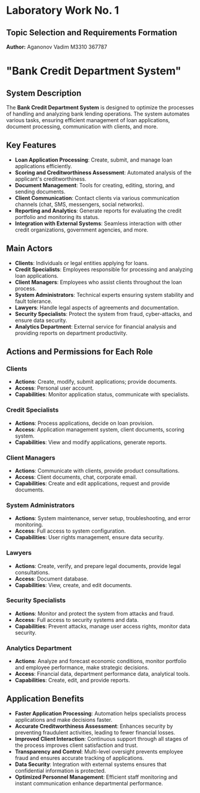 
# Laboratory Work No. 1
## Topic Selection and Requirements Formation

**Author:** Aganonov Vadim M3310 367787



# "Bank Credit Department System"

## System Description

The **Bank Credit Department System** is designed to optimize the processes of handling and analyzing bank lending operations. The system automates various tasks, ensuring efficient management of loan applications, document processing, communication with clients, and more.

## Key Features

- **Loan Application Processing**: Create, submit, and manage loan applications efficiently.
- **Scoring and Creditworthiness Assessment**: Automated analysis of the applicant's creditworthiness.
- **Document Management**: Tools for creating, editing, storing, and sending documents.
- **Client Communication**: Contact clients via various communication channels (chat, SMS, messengers, social networks).
- **Reporting and Analytics**: Generate reports for evaluating the credit portfolio and monitoring its status.
- **Integration with External Systems**: Seamless interaction with other credit organizations, government agencies, and more.

## Main Actors

- **Clients**: Individuals or legal entities applying for loans.
- **Credit Specialists**: Employees responsible for processing and analyzing loan applications.
- **Client Managers**: Employees who assist clients throughout the loan process.
- **System Administrators**: Technical experts ensuring system stability and fault tolerance.
- **Lawyers**: Handle legal aspects of agreements and documentation.
- **Security Specialists**: Protect the system from fraud, cyber-attacks, and ensure data security.
- **Analytics Department**: External service for financial analysis and providing reports on department productivity.

## Actions and Permissions for Each Role

### Clients
- **Actions**: Create, modify, submit applications; provide documents.
- **Access**: Personal user account.
- **Capabilities**: Monitor application status, communicate with specialists.

### Credit Specialists
- **Actions**: Process applications, decide on loan provision.
- **Access**: Application management system, client documents, scoring system.
- **Capabilities**: View and modify applications, generate reports.

### Client Managers
- **Actions**: Communicate with clients, provide product consultations.
- **Access**: Client documents, chat, corporate email.
- **Capabilities**: Create and edit applications, request and provide documents.

### System Administrators
- **Actions**: System maintenance, server setup, troubleshooting, and error monitoring.
- **Access**: Full access to system configuration.
- **Capabilities**: User rights management, ensure data security.

### Lawyers
- **Actions**: Create, verify, and prepare legal documents, provide legal consultations.
- **Access**: Document database.
- **Capabilities**: View, create, and edit documents.

### Security Specialists
- **Actions**: Monitor and protect the system from attacks and fraud.
- **Access**: Full access to security systems and data.
- **Capabilities**: Prevent attacks, manage user access rights, monitor data security.

### Analytics Department
- **Actions**: Analyze and forecast economic conditions, monitor portfolio and employee performance, make strategic decisions.
- **Access**: Financial data, department performance data, analytical tools.
- **Capabilities**: Create, edit, and provide reports.

## Application Benefits

- **Faster Application Processing**: Automation helps specialists process applications and make decisions faster.
- **Accurate Creditworthiness Assessment**: Enhances security by preventing fraudulent activities, leading to fewer financial losses.
- **Improved Client Interaction**: Continuous support through all stages of the process improves client satisfaction and trust.
- **Transparency and Control**: Multi-level oversight prevents employee fraud and ensures accurate tracking of applications.
- **Data Security**: Integration with external systems ensures that confidential information is protected.
- **Optimized Personnel Management**: Efficient staff monitoring and instant communication enhance departmental performance.
